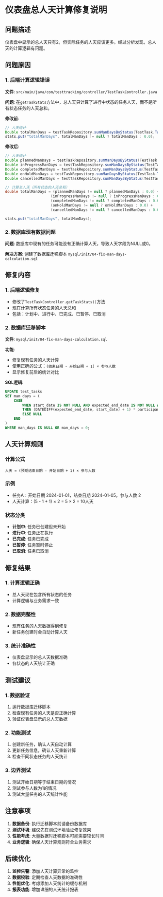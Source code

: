 # 仪表盘总人天计算修复说明

## 问题描述

仪表盘中显示的总人天只有2，但实际任务的人天应该更多。经过分析发现，总人天的计算逻辑有问题。

## 问题原因

### 1. 后端计算逻辑错误
**文件**: `src/main/java/com/testtracking/controller/TestTaskController.java`

**问题**: 在`getTaskStats`方法中，总人天只计算了进行中状态的任务人天，而不是所有状态任务的人天总和。

**修改前**:
```java
// 人天统计
Double totalManDays = testTaskRepository.sumManDaysByStatus(TestTask.TaskStatus.IN_PROGRESS);
stats.put("totalManDays", totalManDays != null ? totalManDays : 0.0);
```

**修改后**:
```java
// 人天统计
Double plannedManDays = testTaskRepository.sumManDaysByStatus(TestTask.TaskStatus.PLANNED);
Double inProgressManDays = testTaskRepository.sumManDaysByStatus(TestTask.TaskStatus.IN_PROGRESS);
Double completedManDays = testTaskRepository.sumManDaysByStatus(TestTask.TaskStatus.COMPLETED);
Double onHoldManDays = testTaskRepository.sumManDaysByStatus(TestTask.TaskStatus.ON_HOLD);
Double cancelledManDays = testTaskRepository.sumManDaysByStatus(TestTask.TaskStatus.CANCELLED);

// 计算总人天（所有状态的人天总和）
double totalManDays = (plannedManDays != null ? plannedManDays : 0.0) +
                     (inProgressManDays != null ? inProgressManDays : 0.0) +
                     (completedManDays != null ? completedManDays : 0.0) +
                     (onHoldManDays != null ? onHoldManDays : 0.0) +
                     (cancelledManDays != null ? cancelledManDays : 0.0);

stats.put("totalManDays", totalManDays);
```

### 2. 数据库现有数据问题
**问题**: 数据库中现有的任务可能没有正确计算人天，导致人天字段为NULL或0。

**解决方案**: 创建了数据库迁移脚本 `mysql/init/04-fix-man-days-calculation.sql`

## 修复内容

### 1. 后端逻辑修复
- 修改了`TestTaskController.getTaskStats()`方法
- 现在计算所有状态任务的人天总和
- 包括：计划中、进行中、已完成、已暂停、已取消

### 2. 数据库迁移脚本
**文件**: `mysql/init/04-fix-man-days-calculation.sql`

**功能**:
- 修复现有任务的人天计算
- 使用正确的公式：`(结束日期 - 开始日期 + 1) × 参与人数`
- 显示修复前后的统计对比

**SQL逻辑**:
```sql
UPDATE test_tasks 
SET man_days = (
    CASE 
        WHEN start_date IS NOT NULL AND expected_end_date IS NOT NULL AND participant_count IS NOT NULL 
        THEN (DATEDIFF(expected_end_date, start_date) + 1) * participant_count
        ELSE NULL
    END
)
WHERE man_days IS NULL OR man_days = 0;
```

## 人天计算规则

### 计算公式
```
人天 = (预期结束日期 - 开始日期 + 1) × 参与人数
```

### 示例
- 任务A：开始日期 2024-01-01，结束日期 2024-01-05，参与人数 2
- 人天计算：(5 - 1 + 1) × 2 = 5 × 2 = 10人天

### 状态分类
- **计划中**: 任务已创建但未开始
- **进行中**: 任务正在执行
- **已完成**: 任务已完成
- **已暂停**: 任务暂时停止
- **已取消**: 任务已取消

## 修复结果

### 1. 计算逻辑正确
- 总人天现在包含所有状态的任务
- 计算逻辑与业务需求一致

### 2. 数据完整性
- 现有任务的人天数据得到修复
- 新任务创建时会自动计算人天

### 3. 统计准确性
- 仪表盘显示的总人天数据准确
- 各状态的人天统计正确

## 测试建议

### 1. 数据验证
1. 运行数据库迁移脚本
2. 检查现有任务的人天是否正确计算
3. 验证仪表盘显示的总人天数据

### 2. 功能测试
1. 创建新任务，确认人天自动计算
2. 更新任务信息，确认人天重新计算
3. 检查不同状态任务的人天统计

### 3. 边界测试
1. 测试开始日期等于结束日期的情况
2. 测试参与人数为1的情况
3. 测试大量任务的人天统计性能

## 注意事项

1. **数据备份**: 执行迁移脚本前请备份数据库
2. **测试环境**: 建议先在测试环境验证修复效果
3. **性能考虑**: 大量数据时迁移脚本可能需要较长时间
4. **业务逻辑**: 确保人天计算规则符合业务需求

## 后续优化

1. **监控告警**: 添加人天计算异常的监控
2. **数据校验**: 定期检查人天数据的准确性
3. **性能优化**: 考虑添加人天统计的缓存机制
4. **报表功能**: 增加详细的人天统计报表 